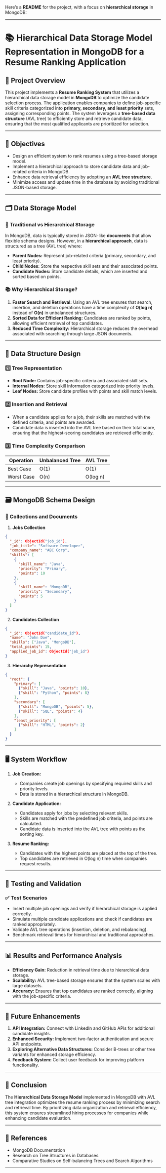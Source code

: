 Here’s a **README** for the project, with a focus on **hierarchical storage** in MongoDB:

---

# 📚 **Hierarchical Data Storage Model Representation in MongoDB for a Resume Ranking Application**

## 📌 **Project Overview**
This project implements a **Resume Ranking System** that utilizes a hierarchical data storage model in **MongoDB** to optimize the candidate selection process. The application enables companies to define job-specific skill criteria categorized into **primary, secondary, and least priority** sets, assigning corresponding points. The system leverages a **tree-based data structure** (AVL tree) to efficiently store and retrieve candidate data, ensuring that the most qualified applicants are prioritized for selection.

---

## 🎯 **Objectives**
- Design an efficient system to rank resumes using a tree-based storage model.
- Implement a hierarchical approach to store candidate data and job-related criteria in MongoDB.
- Enhance data retrieval efficiency by adopting an **AVL tree structure**.
- Minimize access and update time in the database by avoiding traditional JSON-based storage.

---

## 🗂️ **Data Storage Model**

### 📄 **Traditional vs Hierarchical Storage**
In MongoDB, data is typically stored in JSON-like **documents** that allow flexible schema designs. However, in a **hierarchical approach**, data is structured as a tree (AVL tree) where:
- **Parent Nodes:** Represent job-related criteria (primary, secondary, and least priority).
- **Child Nodes:** Store the respective skill sets and their associated points.
- **Candidate Nodes:** Store candidate details, which are inserted and sorted based on points.

### 📚 **Why Hierarchical Storage?**
1. **Faster Search and Retrieval:** Using an AVL tree ensures that search, insertion, and deletion operations have a time complexity of **O(log n)** instead of **O(n)** in unbalanced structures.
2. **Sorted Data for Efficient Ranking:** Candidates are ranked by points, allowing efficient retrieval of top candidates.
3. **Reduced Time Complexity:** Hierarchical storage reduces the overhead associated with searching through large JSON documents.

---

## 🌳 **Data Structure Design**

### 1️⃣ **Tree Representation**
- **Root Node:** Contains job-specific criteria and associated skill sets.
- **Internal Nodes:** Store skill information categorized into priority levels.
- **Leaf Nodes:** Store candidate profiles with points and skill match levels.

### 2️⃣ **Insertion and Retrieval**
- When a candidate applies for a job, their skills are matched with the defined criteria, and points are awarded.
- Candidate data is inserted into the AVL tree based on their total score, ensuring that the highest-scoring candidates are retrieved efficiently.

### 3️⃣ **Time Complexity Comparison**
| **Operation**    | **Unbalanced Tree** | **AVL Tree** |
|------------------|---------------------|--------------|
| Best Case        | O(1)                | O(1)         |
| Worst Case       | O(n)                | O(log n)     |

---

## 🗃️ **MongoDB Schema Design**

### 📌 **Collections and Documents**
1. **Jobs Collection**
```json
{
  "_id": ObjectId("job_id"),
  "job_title": "Software Developer",
  "company_name": "ABC Corp",
  "skills": [
    {
      "skill_name": "Java",
      "priority": "Primary",
      "points": 10
    },
    {
      "skill_name": "MongoDB",
      "priority": "Secondary",
      "points": 5
    }
  ]
}
```

2. **Candidates Collection**
```json
{
  "_id": ObjectId("candidate_id"),
  "name": "John Doe",
  "skills": ["Java", "MongoDB"],
  "total_points": 15,
  "applied_job_id": ObjectId("job_id")
}
```

3. **Hierarchy Representation**
```json
{
  "root": {
    "primary": [
      {"skill": "Java", "points": 10},
      {"skill": "Python", "points": 8}
    ],
    "secondary": [
      {"skill": "MongoDB", "points": 5},
      {"skill": "SQL", "points": 4}
    ],
    "least_priority": [
      {"skill": "HTML", "points": 2}
    ]
  }
}
```

---

## 🖥️ **System Workflow**

1. **Job Creation:**
   - Companies create job openings by specifying required skills and priority levels.
   - Data is stored in a hierarchical structure in MongoDB.

2. **Candidate Application:**
   - Candidates apply for jobs by selecting relevant skills.
   - Skills are matched with the predefined job criteria, and points are calculated.
   - Candidate data is inserted into the AVL tree with points as the sorting key.

3. **Resume Ranking:**
   - Candidates with the highest points are placed at the top of the tree.
   - Top candidates are retrieved in O(log n) time when companies request results.

---

## 🧪 **Testing and Validation**

### ✅ **Test Scenarios**
- Insert multiple job openings and verify if hierarchical storage is applied correctly.
- Simulate multiple candidate applications and check if candidates are ranked appropriately.
- Validate AVL tree operations (insertion, deletion, and rebalancing).
- Benchmark retrieval times for hierarchical and traditional approaches.

---

## 📊 **Results and Performance Analysis**

- **Efficiency Gain:** Reduction in retrieval time due to hierarchical data storage.
- **Scalability:** AVL tree-based storage ensures that the system scales with large datasets.
- **Accuracy:** Ensures that top candidates are ranked correctly, aligning with the job-specific criteria.

---

## 🚀 **Future Enhancements**
1. **API Integration:** Connect with LinkedIn and GitHub APIs for additional candidate insights.
2. **Enhanced Security:** Implement two-factor authentication and secure API endpoints.
3. **Exploring Alternative Data Structures:** Consider B-trees or other tree variants for enhanced storage efficiency.
4. **Feedback System:** Collect user feedback for improving platform functionality.

---

## 📢 **Conclusion**
The **Hierarchical Data Storage Model** implemented in MongoDB with AVL tree integration optimizes the resume ranking process by minimizing search and retrieval time. By prioritizing data organization and retrieval efficiency, this system ensures streamlined hiring processes for companies while enhancing candidate evaluation.

---

## 📝 **References**
- MongoDB Documentation
- Research on Tree Structures in Databases
- Comparative Studies on Self-balancing Trees and Search Algorithms

---